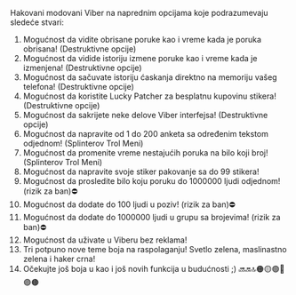 Hakovani modovani Viber na naprednim opcijama koje podrazumevaju sledeće stvari:
1. Mogućnost da vidite obrisane poruke kao i vreme kada je poruka obrisana! (Destruktivne opcije)
2. Mogućnost da vidide istoriju izmene poruke kao i vreme kada je izmenjena! (Destruktivne opcije)
3. Mogućnost da sačuvate istoriju ćaskanja direktno na memoriju vašeg telefona! (Destruktivne opcije)
4. Mogućnost da koristite Lucky Patcher za besplatnu kupovinu stikera! (Destruktivne opcije)
5. Mogućnost da sakrijete neke delove Viber interfejsa! (Destruktivne opcije)
6. Mogućnost da napravite od 1 do 200 anketa sa određenim tekstom odjednom! (Splinterov Trol Meni)
7. Mogućnost da promenite vreme nestajućih poruka na bilo koji broj! (Splinterov Trol Meni)
8. Mogućnost da napravite svoje stiker pakovanje sa do 99 stikera!
9. Mogućnost da prosledite bilo koju poruku do 1000000 ljudi odjednom! (rizik za ban)⛔️
10. Mogućnost da dodate do 100 ljudi u poziv! (rizik za ban)⛔️
11. Mogućnost da dodate do 1000000 ljudi u grupu sa brojevima! (rizik za ban)⛔️
12. Mogućnost da uživate u Viberu bez reklama!
13. Tri potpuno nove teme boja na raspolaganju! Svetlo zelena, maslinastno zelena i haker crna!
14. Očekujte još boja u kao i još novih funkcija u budućnosti ;) 🔜🔛🔝🟠🟡🟢🔵🟣🟤
